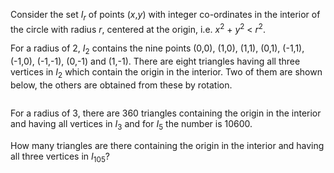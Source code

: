<p>Consider the set <var>I<sub>r</sub></var> of points (<var>x</var>,<var>y</var>) with integer co-ordinates in the interior of the circle with radius <var>r</var>, centered at the origin, i.e. <var>x</var><sup>2</sup> + <var>y</var><sup>2</sup> &lt; <var>r</var><sup>2</sup>.</p>
<p>For a radius of 2, <var>I</var><sub>2</sub> contains the nine points (0,0), (1,0), (1,1), (0,1), (-1,1), (-1,0), (-1,-1), (0,-1) and (1,-1). There are eight triangles having all three vertices in <var>I</var><sub>2</sub> which contain the origin in the interior. Two of them are shown below, the others are obtained from these by rotation.</p>
<p class="center"><img src="project/images/p184.gif" class="dark_img" alt="" /></p>

<p>For a radius of 3, there are 360 triangles containing the origin in the interior and having all vertices in <var>I</var><sub>3</sub> and for <var>I</var><sub>5</sub> the number is 10600.</p>

<p>How many triangles are there containing the origin in the interior and having all three vertices in <var>I</var><sub>105</sub>?</p>


